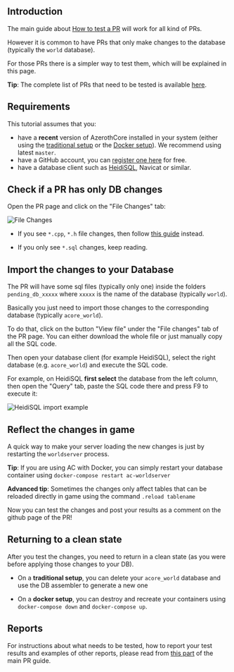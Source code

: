 ## Introduction

The main guide about [How to test a PR](How-to-test-a-PR) will work for all kind of PRs.

However it is common to have PRs that only make changes to the database (typically the `world` database).

For those PRs there is a simpler way to test them, which will be explained in this page.

**Tip**: The complete list of PRs that need to be tested is available [here](https://github.com/azerothcore/azerothcore-wotlk/pulls?q=is%3Apr+is%3Aopen+label%3A%22Waiting+to+be+tested%22).

## Requirements

This tutorial assumes that you:

- have a **recent** version of AzerothCore installed in your system (either using the [traditional setup](Installation) or the [Docker setup](Install-with-Docker)). We recommend using latest `master`.
- have a GitHub account, you can [register one here](https://github.com/join) for free.
- have a database client such as [HeidiSQL](https://www.heidisql.com/), Navicat or similar.

## Check if a PR has only DB changes

Open the PR page and click on the "File Changes" tab:

![File Changes](https://user-images.githubusercontent.com/75517/52176720-ea4da900-27b6-11e9-8459-d58adf7fd50c.png)

- If you see `*.cpp`, `*.h` file changes, then follow [this guide](How-to-test-a-PR) instead.

- If you only see `*.sql` changes, keep reading.

## Import the changes to your Database

The PR will have some sql files (typically only one) inside the folders `pending_db_xxxxx` where `xxxxx` is the name of the database (typically `world`).

Basically you just need to import those changes to the corresponding database (typically `acore_world`).

To do that, click on the button "View file" under the "File changes" tab of the PR page. You can either download the whole file or just manually copy all the SQL code.

Then open your database client (for example HeidiSQL), select the right database (e.g. `acore_world`) and execute the SQL code.

For example, on HeidiSQL **first select** the database from the left column, then open the "Query" tab, paste the SQL code there and press F9 to execute it:

![HeidiSQL import example](https://user-images.githubusercontent.com/75517/52532889-e4624580-2d2b-11e9-8325-aa587c2d080d.png)

## Reflect the changes in game

A quick way to make your server loading the new changes is just by restarting the `worldserver` process.

**Tip**: If you are using AC with Docker, you can simply restart your database container using `docker-compose restart ac-worldserver`

**Advanced tip**: Sometimes the changes only affect tables that can be reloaded directly in game using the command `.reload tablename`

Now you can test the changes and post your results as a comment on the github page of the PR!

## Returning to a clean state

After you test the changes, you need to return in a clean state (as you were before applying those changes to your DB).

- On a **traditional setup**, you can delete your `acore_world` database and use the DB assembler to generate a new one

- On a **docker setup**, you can destroy and recreate your containers using `docker-compose down` and `docker-compose up`.

## Reports

For instructions about what needs to be tested, how to report your test results and examples of other reports, please read from [this part](How-to-test-a-PR#what-needs-to-be-tested) of the main PR guide.